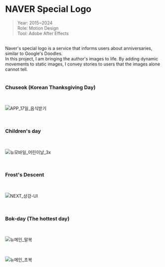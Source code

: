 # NAVER Special Logo

> Year: 2015~2024<br>
Role: Motion Design<br>
Tool: Adobe After Effects<br>
<br>
Naver's special logo is a service that informs users about anniversaries, similar to Google's Doodles.<br>
In this project, I am bringing the author's images to life. By adding dynamic movements to static images, I convey stories to users that the images alone cannot tell.
<br>

<br>

### Chuseok (Korean Thanksgiving Day)

<br>

![APP_17일_음식받기](https://github.com/user-attachments/assets/c6320111-1f6a-48ea-9b47-80a56a2b02f2)

<br>

### Children's day

<br>

![뉴모바일_어린이날_3x](https://github.com/user-attachments/assets/ee024834-d1c1-4389-82ee-53ebf5fe56fe)

<br>

### Frost's Descent​​

<br>

![NEXT_상강-UI](https://github.com/user-attachments/assets/6dc774ba-0856-40dc-b07d-61ea5f6c69d4)

<br>

### Bok-day (The hottest day)

<br>

![뉴메인_말복](https://github.com/user-attachments/assets/4708711d-b6b7-45db-8274-a0549929bc94)

<br>

![뉴메인_초복](https://github.com/user-attachments/assets/c8b37556-dbd5-4eea-98a0-2a2442ba8978)

<br>



<br>


